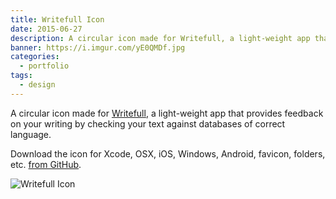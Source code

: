 ```yaml
---
title: Writefull Icon
date: 2015-06-27
description: A circular icon made for Writefull, a light-weight app that provides feedback on your writing by checking your text against databases of correct language.
banner: https://i.imgur.com/yE0QMDf.jpg
categories:
  - portfolio
tags:
  - design
---
```


A circular icon made for [Writefull](https://writefullapp.com/), a light-weight app that provides feedback on your writing by checking your text against databases of correct language.

Download the icon for Xcode, OSX, iOS, Windows, Android, favicon, folders, etc. [from GitHub](https://github.com/fvcproductions/icon-designs/tree/master/writefull).

![Writefull Icon](https://i.imgur.com/IdOXFpj.png)
